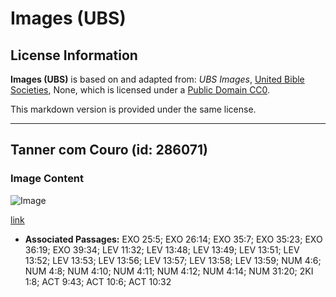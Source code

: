 # Images (UBS)

## License Information

**Images (UBS)** is based on and adapted from: _UBS Images_, [United Bible Societies](https://unitedbiblesocieties.org/), None, which is licensed under a [Public Domain CC0](https://creativecommons.org/public-domain/cc0/).

This markdown version is provided under the same license.



--------------------------------

## Tanner com Couro (id: 286071)

### Image Content

![Image](https://cdn.aquifer.bible/aquifer-content/resources/Media/WEB-0377_tanner_with_leather.jpg)

[link](https://cdn.aquifer.bible/aquifer-content/resources/Media/WEB-0377_tanner_with_leather.jpg)

* **Associated Passages:** EXO 25:5; EXO 26:14; EXO 35:7; EXO 35:23; EXO 36:19; EXO 39:34; LEV 11:32; LEV 13:48; LEV 13:49; LEV 13:51; LEV 13:52; LEV 13:53; LEV 13:56; LEV 13:57; LEV 13:58; LEV 13:59; NUM 4:6; NUM 4:8; NUM 4:10; NUM 4:11; NUM 4:12; NUM 4:14; NUM 31:20; 2KI 1:8; ACT 9:43; ACT 10:6; ACT 10:32


